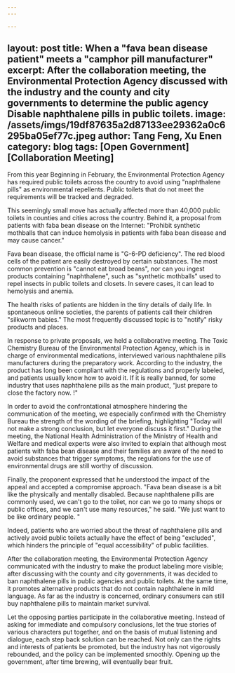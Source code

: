 ```yaml
---
---

---
```

layout: post
title: When a "fava bean disease patient" meets a "camphor pill manufacturer"
excerpt: After the collaboration meeting, the Environmental Protection Agency discussed with the industry and the county and city governments to determine the public agency Disable naphthalene pills in public toilets. 
image: /assets/imgs/19df87635a2d87133ee29362a0c6295ba05ef77c.jpeg
author: Tang Feng, Xu Enen
category: blog
tags: [Open Government][Collaboration Meeting]
---


From this year Beginning in February, the Environmental Protection Agency has required public toilets across the country to avoid using "naphthalene pills" as environmental repellents. Public toilets that do not meet the requirements will be tracked and degraded. 

This seemingly small move has actually affected more than 40,000 public toilets in counties and cities across the country. Behind it, a proposal from patients with faba bean disease on the Internet: "Prohibit synthetic mothballs that can induce hemolysis in patients with faba bean disease and may cause cancer." 

Fava bean disease, the official name is "G-6-PD deficiency". The red blood cells of the patient are easily destroyed by certain substances. The most common prevention is "cannot eat broad beans", nor can you ingest products containing "naphthalene", such as "synthetic mothballs" used to repel insects in public toilets and closets. In severe cases, it can lead to hemolysis and anemia. 

The health risks of patients are hidden in the tiny details of daily life. In spontaneous online societies, the parents of patients call their children "silkworm babies." The most frequently discussed topic is to "notify" risky products and places. 

In response to private proposals, we held a collaborative meeting. The Toxic Chemistry Bureau of the Environmental Protection Agency, which is in charge of environmental medications, interviewed various naphthalene pills manufacturers during the preparatory work. According to the industry, the product has long been compliant with the regulations and properly labeled, and patients usually know how to avoid it. If it is really banned, for some industry that uses naphthalene pills as the main product, “just prepare to close the factory now. !"

In order to avoid the confrontational atmosphere hindering the communication of the meeting, we especially confirmed with the Chemistry Bureau the strength of the wording of the briefing, highlighting "Today will not make a strong conclusion, but let everyone discuss it first." During the meeting, the National Health Administration of the Ministry of Health and Welfare and medical experts were also invited to explain that although most patients with faba bean disease and their families are aware of the need to avoid substances that trigger symptoms, the regulations for the use of environmental drugs are still worthy of discussion. 

Finally, the proponent expressed that he understood the impact of the appeal and accepted a compromise approach. "Fava bean disease is a bit like the physically and mentally disabled. Because naphthalene pills are commonly used, we can't go to the toilet, nor can we go to many shops or public offices, and we can't use many resources," he said. "We just want to be like ordinary people. "

Indeed, patients who are worried about the threat of naphthalene pills and actively avoid public toilets actually have the effect of being "excluded", which hinders the principle of "equal accessibility" of public facilities. 

After the collaboration meeting, the Environmental Protection Agency communicated with the industry to make the product labeling more visible; after discussing with the county and city governments, it was decided to ban naphthalene pills in public agencies and public toilets. At the same time, it promotes alternative products that do not contain naphthalene in mild language. As far as the industry is concerned, ordinary consumers can still buy naphthalene pills to maintain market survival. 

Let the opposing parties participate in the collaborative meeting. Instead of asking for immediate and compulsory conclusions, let the true stories of various characters put together, and on the basis of mutual listening and dialogue, each step back solution can be reached. Not only can the rights and interests of patients be promoted, but the industry has not vigorously rebounded, and the policy can be implemented smoothly. Opening up the government, after time brewing, will eventually bear fruit. 


